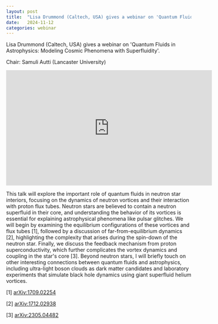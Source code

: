 ```yaml
---
layout: post
title:  "Lisa Drummond (Caltech, USA) gives a webinar on 'Quantum Fluids in Astrophysics: Modeling Cosmic Phenomena with Superfluidity'"
date:   2024-11-12
categories: webinar
---
```

Lisa Drummond (Caltech, USA) gives a webinar on 'Quantum Fluids in Astrophysics: Modeling Cosmic Phenomena with Superfluidity'.

Chair: Samuli Autti (Lancaster University)

<iframe width="560" height="315" src="https://www.youtube.com/embed/JWzA7ZVypLg" title="YouTube video player" frameborder="0" allow="accelerometer; autoplay; clipboard-write; encrypted-media; gyroscope; picture-in-picture; web-share" allowfullscreen></iframe>



This talk will explore the important role of quantum fluids in neutron star interiors, focusing on the dynamics of neutron vortices and their interaction with proton flux tubes. Neutron stars are believed to contain a neutron superfluid in their core, and understanding the behavior of its vortices is essential for explaining astrophysical phenomena like pulsar glitches. We will begin by examining the equilibrium configurations of these vortices and flux tubes [1], followed by a discussion of far-from-equilibrium dynamics [2], highlighting the complexity that arises during the spin-down of the neutron star. Finally, we discuss the feedback mechanism from proton superconductivity, which further complicates the vortex dynamics and coupling in the star's core [3]. Beyond neutron stars, I will briefly touch on other interesting connections between quantum fluids and astrophysics, including ultra-light boson clouds as dark matter candidates and laboratory experiments that simulate black hole dynamics using giant superfluid helium vortices.

[1] <a href="https://arxiv.org/abs/1709.02254" target="_blank">arXiv:1709.02254</a>

[2] <a href="https://arxiv.org/abs/1712.02938" target="_blank">arXiv:1712.02938</a>

[3] <a href="https://arxiv.org/abs/2305.04482" target="_blank">arXiv:2305.04482</a>





